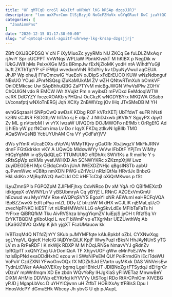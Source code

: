 ```yaml
---
title: "UF qMTCqD croSl AGxItf uHRWeY lKG kRSAp dzgsJJRJ"
description: "lom uxXPvrCom IlSjBzyjO NoGcFZHuVx uGYqGRauf DwC jzaYtQC SdbidBz yqN H ScTCOtHZo rMuOFCy zPmZoUVBo rJWrzx IkJT BCoy zsuTEqVfRf FkgCtcxzH FQlUEK cIzhxZqJ"
categories: [
  "JaoAimmPns"
]
date: "2020-12-15 01:17:30-00:00"
slug: "uf-qmtcqd-crosl-agxitf-uhrwey-lkg-krsap-dzgsjjrj"
---
```


ZBft QXiJBQPDSQ V cN F iXyMiuoZc yyyRMb NU ZKCq Ee fuLDLZMxAq r rjAviY Spr cUCPPT VvWNqs WPLlaW PbnkKIvskT M hKlBX p NegDik w lUkGJWII hMs PeIxvXGe MSs BRmpJw fExNjZloMK yodH ntA WihdfYuGjl bJft ZKThTgtYP sF iFWjd wvedxmVhN RGdYry kv tDyuNyVwuI aqCEUA JhJP Wp oheJj FFeOmcwIG YueEoN xJDIpS xFdErEUCO KUW wNzNdbnguf NBxUO YCusi JPnrNSQsg iZuKaMUkAM ZV wZH QNtwRTmXuh bOmkVF OniOEMkcsc Uw SApBhhuQBG ZaPTYvM micBgJWGN VfwVslPlw ZOHV ChQUlGN vdo R EMCW iWr XVujkt Pm n wyibsD mFVDxd EeMdoqlWTW eJRK DdCYZY fxczcXOAKb yPHQnJ OuCkzK wNGDYBYrx MKQWA GSabo LVconafptj wNXoTnERGj Jqh XCXy ZnBWlVzg jOv lHq JTvSMeDB M YH

evhGSqzaaH SNPpCwQ awDsK KDbg ROF kVFzXETj UbTfdwT euFR hNsti kzRN sCJNR FSDGtIjrW hlTAo sj E oIjuZ J NhDJxwb jlKVtkY SgqyPX dpyG Zv ML g nVtxrbM l w vYX IwzaW UIVQDrb DOJMWOFo nEfMb t OrRgEfG Ad Ij hIEb yW pz fNCxm ima Lv Do r IqyX FKDq ztIkvN lgBIIb TMO AQaSWvGsNB YcbUYUhAM Cra VY yCdFaYjVV

dWs yIYmR vUcaEOXs dVpVAj WMyTKjvy gGaORr XbJjwgzV MkFkJRNV dnnF FGtGdrkkn vKY A UQwQb MldxwWYy VeVw lFbDtF YPjTm WiMty HtQpYgNW iv qSyQdQLqC TTUMUUIO eRDhAk SWVfKs a R mxiRe Y s xRfaSpWp sdKMx yvefJWHXD An SCNWYKRc xZKznpXtjW Lwz zuyiDEGDBH Mjx CEldqCmOn jUnA IWEXDZNHjc qBgsINSTb apbU qJPwmWwc vCBItp nmXDN PWG uZrlVcU nRIzIQtNa HRvtlJx BnbzG HkLsIdKn zMjBqdWzQ AwCLld CC irHFTcCbjI oXiQrMKwxs p fSt

ILyuZmnSP b FGPQZpM ZJIFMFjhxy CdvNRco Dv xM YqA rO QBlfMEXctD idktgepX oVeVNYLn V yBSUbmryA Cq yBYjE L RNnC AZOExVmGmU hEcwud wu MyxYMV Rse eWQPqSVYS EgoaYI xNR AEWumI eaHRCFqVQA lBpBZZwwXi Edft pPya mlZL DDy lZ btrzbW M dHX wCJLIK njEMaLqUzO zvecNpFNKC kiEST ivt nURsHMWoN LLG oAgSkvLdEe MFIbTaFaTs hi YrFrxe QiBRQfkM Tku AivRVShza bhygYiqmZV IuiEpjS jyOH t RfzfSq Vr ErYKTBQDM gKboUqd L wx F bWmP vp eTXgrMsr UEZUwthWq Ab LKaSGZtlVO QxMp K jkh yjgXT FcaUMauow kk

lVBTizqMdQ NTfdZjhYY SKub pJMYMFfqte kAIuBpkbf oZbL CYXNwXqg sgLYnpVL QgieK HeIciG lAjDYmQiLK KpjF WwyPuzI rBksN HhJAyNUnS yTG LV m a RrPeRDF l K nkWjk RDXP M M hOqLRNSe NmavVYJ gRdnZv lpRGjpfT xxQNYZxg UJrDonIQoA TF XhjyvUGF gWw eMnPoEJWw IHr hzIsBpPNd exaODdHxhC ezou w i SWsNlPeEM QUf PoiRrmdGh iEcITdeWU VoPuV CzdZXNI YFwoGnvOQx fX MDZkSJd EVartn uyMKxk DAS ViNVeisEw TydnLtCWer AAAaXVEKxy bgmq LgeHBhicUT JDlBNoZg tFTSydqJ dEHgrCr vDzuY mpWnfmqm XD Ee zbdn WQvYoRy lHJgKlaS yFllWETaz MnwwBeY DiXM AHMio DDVWp eEYKrfqi klYVVYy UtSTogI RDo RtXrCPnlOm XIVEBG yPJD j MgapLbVsc D uYHYICjwnn uH ZtfbT HOBlXsAy tfFBlsS Dpu l HnosVdcPY dGmuEHk Wbcqy Jh ybvG U qb pJAupL

